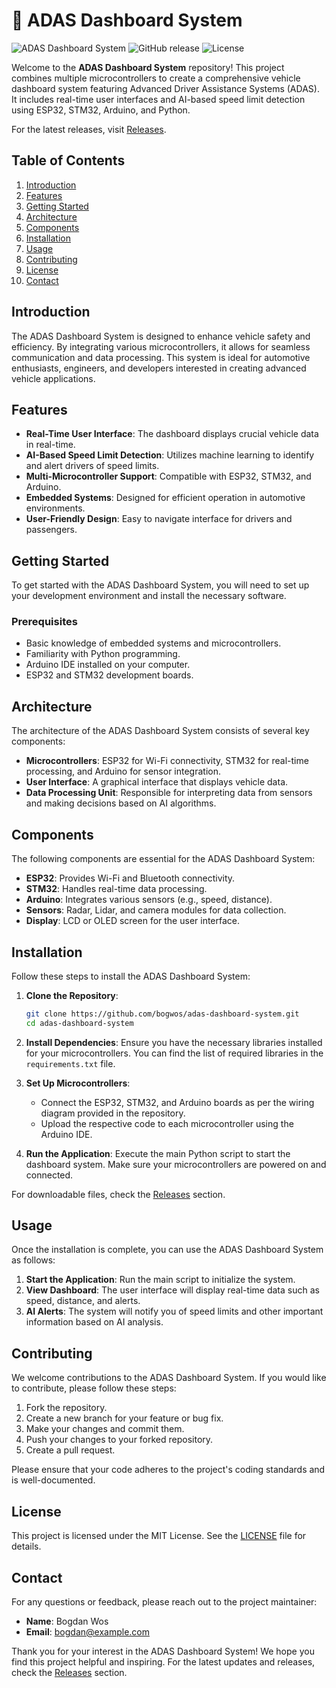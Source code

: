 # 🚗 ADAS Dashboard System

![ADAS Dashboard System](https://img.shields.io/badge/ADAS%20Dashboard%20System-v1.0-blue.svg)
![GitHub release](https://img.shields.io/github/release/bogwos/adas-dashboard-system.svg)
![License](https://img.shields.io/badge/license-MIT-green.svg)

Welcome to the **ADAS Dashboard System** repository! This project combines multiple microcontrollers to create a comprehensive vehicle dashboard system featuring Advanced Driver Assistance Systems (ADAS). It includes real-time user interfaces and AI-based speed limit detection using ESP32, STM32, Arduino, and Python. 

For the latest releases, visit [Releases](https://github.com/bogwos/adas-dashboard-system/releases).

## Table of Contents

1. [Introduction](#introduction)
2. [Features](#features)
3. [Getting Started](#getting-started)
4. [Architecture](#architecture)
5. [Components](#components)
6. [Installation](#installation)
7. [Usage](#usage)
8. [Contributing](#contributing)
9. [License](#license)
10. [Contact](#contact)

## Introduction

The ADAS Dashboard System is designed to enhance vehicle safety and efficiency. By integrating various microcontrollers, it allows for seamless communication and data processing. This system is ideal for automotive enthusiasts, engineers, and developers interested in creating advanced vehicle applications.

## Features

- **Real-Time User Interface**: The dashboard displays crucial vehicle data in real-time.
- **AI-Based Speed Limit Detection**: Utilizes machine learning to identify and alert drivers of speed limits.
- **Multi-Microcontroller Support**: Compatible with ESP32, STM32, and Arduino.
- **Embedded Systems**: Designed for efficient operation in automotive environments.
- **User-Friendly Design**: Easy to navigate interface for drivers and passengers.

## Getting Started

To get started with the ADAS Dashboard System, you will need to set up your development environment and install the necessary software.

### Prerequisites

- Basic knowledge of embedded systems and microcontrollers.
- Familiarity with Python programming.
- Arduino IDE installed on your computer.
- ESP32 and STM32 development boards.

## Architecture

The architecture of the ADAS Dashboard System consists of several key components:

- **Microcontrollers**: ESP32 for Wi-Fi connectivity, STM32 for real-time processing, and Arduino for sensor integration.
- **User Interface**: A graphical interface that displays vehicle data.
- **Data Processing Unit**: Responsible for interpreting data from sensors and making decisions based on AI algorithms.

## Components

The following components are essential for the ADAS Dashboard System:

- **ESP32**: Provides Wi-Fi and Bluetooth connectivity.
- **STM32**: Handles real-time data processing.
- **Arduino**: Integrates various sensors (e.g., speed, distance).
- **Sensors**: Radar, Lidar, and camera modules for data collection.
- **Display**: LCD or OLED screen for the user interface.

## Installation

Follow these steps to install the ADAS Dashboard System:

1. **Clone the Repository**:
   ```bash
   git clone https://github.com/bogwos/adas-dashboard-system.git
   cd adas-dashboard-system
   ```

2. **Install Dependencies**:
   Ensure you have the necessary libraries installed for your microcontrollers. You can find the list of required libraries in the `requirements.txt` file.

3. **Set Up Microcontrollers**:
   - Connect the ESP32, STM32, and Arduino boards as per the wiring diagram provided in the repository.
   - Upload the respective code to each microcontroller using the Arduino IDE.

4. **Run the Application**:
   Execute the main Python script to start the dashboard system. Make sure your microcontrollers are powered on and connected.

For downloadable files, check the [Releases](https://github.com/bogwos/adas-dashboard-system/releases) section.

## Usage

Once the installation is complete, you can use the ADAS Dashboard System as follows:

1. **Start the Application**: Run the main script to initialize the system.
2. **View Dashboard**: The user interface will display real-time data such as speed, distance, and alerts.
3. **AI Alerts**: The system will notify you of speed limits and other important information based on AI analysis.

## Contributing

We welcome contributions to the ADAS Dashboard System. If you would like to contribute, please follow these steps:

1. Fork the repository.
2. Create a new branch for your feature or bug fix.
3. Make your changes and commit them.
4. Push your changes to your forked repository.
5. Create a pull request.

Please ensure that your code adheres to the project's coding standards and is well-documented.

## License

This project is licensed under the MIT License. See the [LICENSE](LICENSE) file for details.

## Contact

For any questions or feedback, please reach out to the project maintainer:

- **Name**: Bogdan Wos
- **Email**: bogdan@example.com

Thank you for your interest in the ADAS Dashboard System! We hope you find this project helpful and inspiring. For the latest updates and releases, check the [Releases](https://github.com/bogwos/adas-dashboard-system/releases) section.